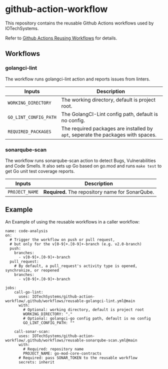 # github-action-workflow
This repository contains the reusable Github Actions workflows used by IOTechSystems.

Refer to [Github Actions Reusing Workflows](https://docs.github.com/en/actions/using-workflows/reusing-workflows) for details.


## Workflows

### golangci-lint 

The workflow runs golangci-lint action and reports issues from linters.

| Inputs | Description |
|--------|-------------|
| `WORKING_DIRECTORY` | The working directory, default is project root. |
| `GO_LINT_CONFIG_PATH` | The GolangCI-Lint config path, default is no config. |
| `REQUIRED_PACKAGES` | The required packages are installed by `apt`, seperate the packages with spaces. |

### sonarqube-scan

The workflow runs sonarqube-scan action to detect Bugs, Vulnerabilities and Code Smells. It also sets up Go based on go.mod and runs `make test` to get Go unit test coverage reports.

| Inputs | Description |
|--------|-------------|
| `PROJECT_NAME` | **Required.** The repository name for SonarQube. |

## Example

An Example of using the reusable workflows in a caller workflow:

```
name: code-analysis
on:
  # Trigger the workflow on push or pull request,
  # but only for the v[0-9]+.[0-9]+-branch (e.g. v2.0-branch)
  push:
    branches:
      - v[0-9]+.[0-9]+-branch
  pull_request:
    # By default, a pull_request's activity type is opened, synchronize, or reopened
    branches:
      - v[0-9]+.[0-9]+-branch

jobs:
    call-go-lint:
      uses: IOTechSystems/github-action-workflow/.github/workflows/reusable-golangci-lint.yml@main
      with:
        # Optional: working directory, default is project root 
        WORKING_DIRECTORY: "."
        # Optional: golangci-go config path, default is no config
        GO_LINT_CONFIG_PATH: ""
        
    call-sonar-scan:
      uses: IOTechSystems/github-action-workflow/.github/workflows/reusable-sonarqube-scan.yml@main
      with:
        # Required: repository name
        PROJECT_NAME: go-mod-core-contracts
      # Required: pass SONAR_TOKEN to the reusable workflow  
      secrets: inherit
```